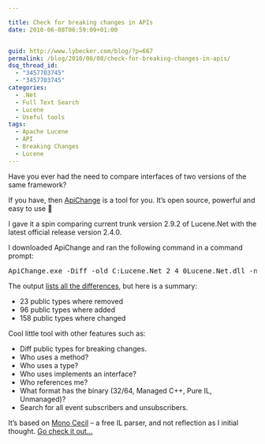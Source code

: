 ```yaml
---

title: Check for breaking changes in APIs
date: 2010-06-08T06:59:09+01:00


guid: http://www.lybecker.com/blog/?p=667
permalink: /blog/2010/06/08/check-for-breaking-changes-in-apis/
dsq_thread_id:
  - "3457703745"
  - "3457703745"
categories:
  - .Net
  - Full Text Search
  - Lucene
  - Useful tools
tags:
  - Apache Lucene
  - API
  - Breaking Changes
  - Lucene
---
```

Have you ever had the need to compare interfaces of two versions of the same framework?

If you have, then [ApiChange](http://apichange.codeplex.com/ "ApiChange on CodePlex") is a tool for you. It’s open source, powerful and easy to use 🙂

I gave it a spin comparing current trunk version 2.9.2 of Lucene.Net with the latest official release version 2.4.0.

I downloaded ApiChange and ran the following command in a command prompt:

<pre class="brush: bash; title: ; notranslate" title="">ApiChange.exe -Diff -old C:Lucene.Net_2_4_0Lucene.Net.dll -new C:trunkLucene.Net.dll
</pre>

The output [lists all the differences](http://www.lybecker.com/blog/wp-content/uploads/BreakingChangesInLucene.txt), but here is a summary:

  * 23 public types where removed
  * 96 public types where added
  * 158 public types where changed

Cool little tool with other features such as:

  * Diff public types for breaking changes.
  * Who uses a method?
  * Who uses a type?
  * Who uses implements an interface?
  * Who references me?
  * What format has the binary (32/64, Managed C++, Pure IL, Unmanaged)?
  * Search for all event subscribers and unsubscribers.

It’s based on [Mono Cecil](http://www.mono-project.com/Cecil "Mono Cecil's website") – a free IL parser, and not reflection as I initial thought. [Go check it out…](http://geekswithblogs.net/akraus1/archive/2010/06/03/140207.aspx "ApiChange author blog post ApiChange Is Released!")
